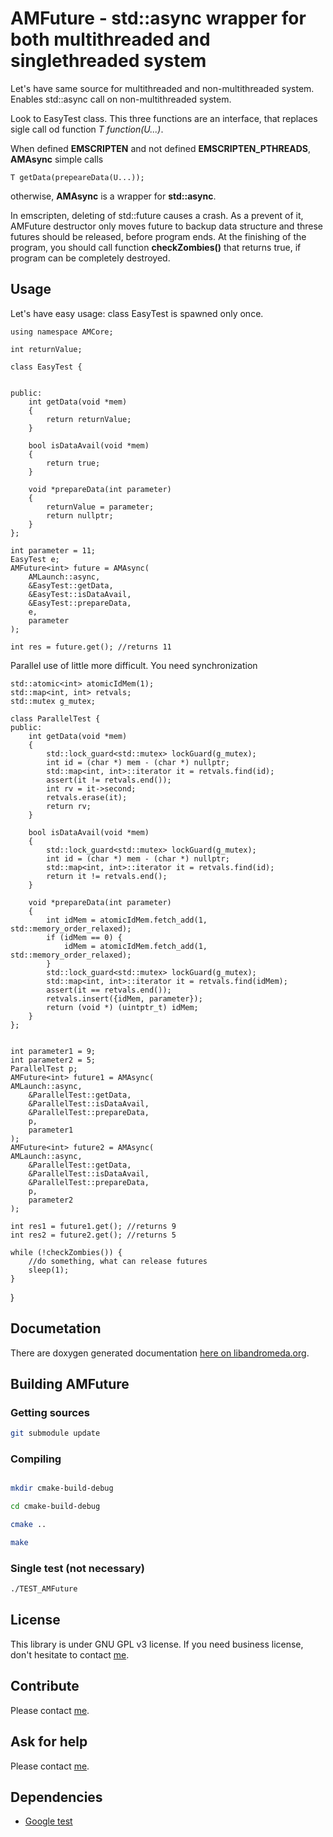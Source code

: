 # AMFuture - std::async wrapper for both multithreaded and singlethreaded system

Let's have same source for multithreaded and non-multithreaded system. Enables std::async call on non-multithreaded system.

Look to EasyTest class. This three functions are an interface, that replaces sigle call od function *T function(U...)*.

When defined <b>__EMSCRIPTEN__</b> and not  defined <b>__EMSCRIPTEN_PTHREADS__</b>, **AMAsync** simple calls

    T getData(prepeareData(U...));

otherwise, **AMAsync** is a wrapper for **std::async**.

In emscripten, deleting of std::future causes a crash. As a prevent of it, AMFuture destructor only moves future to backup data structure
and threse futures should be released, before program ends. At the finishing of the program, you should call function **checkZombies()** that
returns true, if program can be completely destroyed.

## Usage

Let's have easy usage: class EasyTest is spawned only once.

    using namespace AMCore;

    int returnValue;

    class EasyTest {
        
    
    public:
        int getData(void *mem)
        {
            return returnValue;
        }
    
        bool isDataAvail(void *mem)
        {
            return true;
        }
    
        void *prepareData(int parameter)
        {
            returnValue = parameter;
            return nullptr;
        }
    };

    int parameter = 11;
    EasyTest e;
    AMFuture<int> future = AMAsync(
        AMLaunch::async,
        &EasyTest::getData,
        &EasyTest::isDataAvail,
        &EasyTest::prepareData,
        e,
        parameter
    );

    int res = future.get(); //returns 11

Parallel use of little more difficult. You need synchronization

    std::atomic<int> atomicIdMem(1);
    std::map<int, int> retvals;
    std::mutex g_mutex;
    
    class ParallelTest {
    public:
        int getData(void *mem)
        {
            std::lock_guard<std::mutex> lockGuard(g_mutex);
            int id = (char *) mem - (char *) nullptr;
            std::map<int, int>::iterator it = retvals.find(id);
            assert(it != retvals.end());
            int rv = it->second;
            retvals.erase(it);
            return rv;
        }
    
        bool isDataAvail(void *mem)
        {
            std::lock_guard<std::mutex> lockGuard(g_mutex);
            int id = (char *) mem - (char *) nullptr;
            std::map<int, int>::iterator it = retvals.find(id);
            return it != retvals.end();
        }
    
        void *prepareData(int parameter)
        {
            int idMem = atomicIdMem.fetch_add(1, std::memory_order_relaxed);
            if (idMem == 0) {
                idMem = atomicIdMem.fetch_add(1, std::memory_order_relaxed);
            }
            std::lock_guard<std::mutex> lockGuard(g_mutex);
            std::map<int, int>::iterator it = retvals.find(idMem);
            assert(it == retvals.end());
            retvals.insert({idMem, parameter});
            return (void *) (uintptr_t) idMem;
        }
    };


    int parameter1 = 9;
    int parameter2 = 5;
    ParallelTest p;
    AMFuture<int> future1 = AMAsync(
    AMLaunch::async,
        &ParallelTest::getData,
        &ParallelTest::isDataAvail,
        &ParallelTest::prepareData,
        p,
        parameter1
    );
    AMFuture<int> future2 = AMAsync(
    AMLaunch::async,
        &ParallelTest::getData,
        &ParallelTest::isDataAvail,
        &ParallelTest::prepareData,
        p,
        parameter2
    );

    int res1 = future1.get(); //returns 9
    int res2 = future2.get(); //returns 5

    while (!checkZombies()) {
        //do something, what can release futures
        sleep(1);
    }
}

## Documetation

There are doxygen generated documentation [here on libandromeda.org](http://libandromeda.org/amfuture/latest/).

## Building AMFuture

### Getting sources

```bash
git submodule update
```

### Compiling

```bash

mkdir cmake-build-debug

cd cmake-build-debug

cmake ..

make
```

### Single test (not necessary)

```bash
./TEST_AMFuture
```

## License

This library is under GNU GPL v3 license. If you need business license, don't hesitate to contact [me](mailto:zdenek.skulinek\@robotea.com\?subject\=License%20for%20AMFuture).

## Contribute

Please contact [me](mailto:zdenek.skulinek\@robotea.com\?subject\=License%20for%20AMFuture).

## Ask for help

Please contact [me](mailto:zdenek.skulinek\@robotea.com\?subject\=Consultation).

## Dependencies

- [Google test](https://github.com/google/googletest.git)
